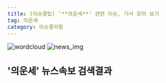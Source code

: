 ```yaml
---
title: (이슈클립) '**의운세**' 관련 이슈, 기사 모아 보기
tag: 의운세
category: 이슈클리핑
---
```

![wordcloud](https://s3.ap-northeast-2.amazonaws.com/lyrics101-wordcloud/2018-09-11-1536613817.png)
![news_img](https://user-images.githubusercontent.com/42597476/44507050-1206f400-a6e4-11e8-8d98-7ffbfebb353f.png)
## **'**의운세**'** 뉴스속보 검색결과

